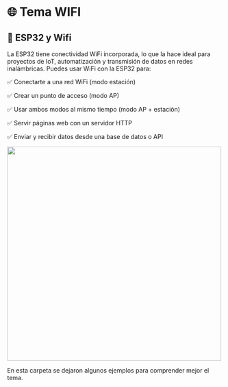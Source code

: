 # 🌐 Tema WIFI

## 📙 ESP32 y Wifi

La ESP32 tiene conectividad WiFi incorporada, lo que la hace ideal para proyectos de IoT, automatización y transmisión de datos en redes inalámbricas. Puedes usar WiFi con la ESP32 para:

✅ Conectarte a una red WiFi (modo estación)

✅ Crear un punto de acceso (modo AP)

✅ Usar ambos modos al mismo tiempo (modo AP + estación)

✅ Servir páginas web con un servidor HTTP

✅ Enviar y recibir datos desde una base de datos o API

<img src="https://www.electronicwings.com/storage/PlatformSection/TopicContent/419/icon/ESP32%20Wi-Fi%20Basics%20Getting%20Started.jpg" width="500">

En esta carpeta se dejaron algunos ejemplos para comprender mejor el tema.
